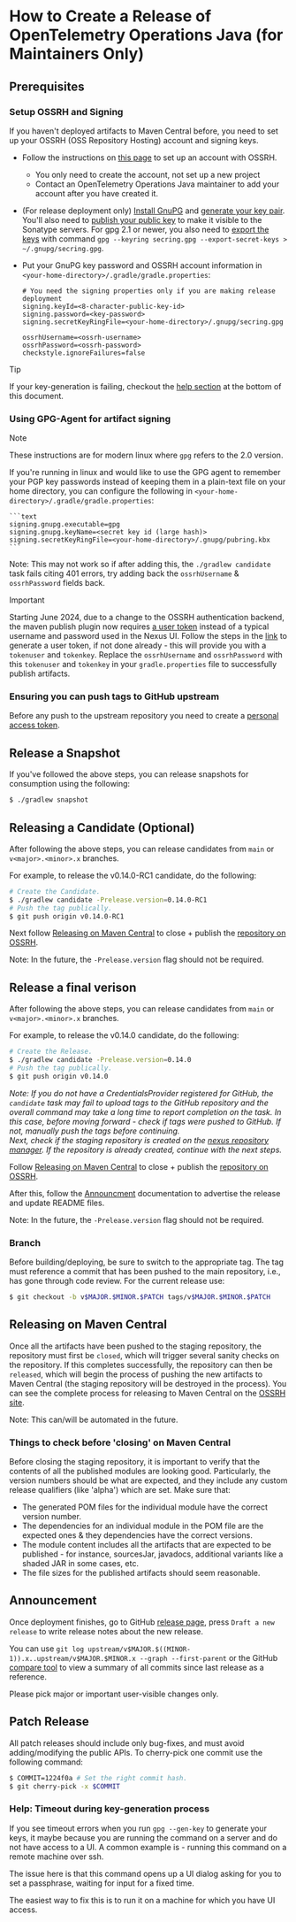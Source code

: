 # How to Create a Release of OpenTelemetry Operations Java (for Maintainers Only)

## Prerequisites

### Setup OSSRH and Signing

If you haven't deployed artifacts to Maven Central before, you need to set up
your OSSRH (OSS Repository Hosting) account and signing keys.

- Follow the instructions on [this
  page](http://central.sonatype.org/pages/ossrh-guide.html) to set up an account
  with OSSRH.
  - You only need to create the account, not set up a new project
  - Contact an OpenTelemetry Operations Java maintainer to add your account
        after you have created it.
- (For release deployment only) [Install
    GnuPG](http://central.sonatype.org/pages/working-with-pgp-signatures.html#installing-gnupg)
    and [generate your key
    pair](http://central.sonatype.org/pages/working-with-pgp-signatures.html#generating-a-key-pair).
    You'll also need to [publish your public
    key](http://central.sonatype.org/pages/working-with-pgp-signatures.html#distributing-your-public-key)
    to make it visible to the Sonatype servers. For gpg 2.1 or newer, you also
    need to [export the
    keys](https://docs.gradle.org/current/userguide/signing_plugin.html#sec:signatory_credentials)
    with command `gpg --keyring secring.gpg --export-secret-keys >
    ~/.gnupg/secring.gpg`.
- Put your GnuPG key password and OSSRH account information in
  `<your-home-directory>/.gradle/gradle.properties`:

    ```text
    # You need the signing properties only if you are making release deployment
    signing.keyId=<8-character-public-key-id>
    signing.password=<key-password>
    signing.secretKeyRingFile=<your-home-directory>/.gnupg/secring.gpg

    ossrhUsername=<ossrh-username>
    ossrhPassword=<ossrh-password>
    checkstyle.ignoreFailures=false
    ```

> [!TIP]
> If your key-generation is failing, checkout the [help section](#help-timeout-during-key-generation-process) at the bottom of this document.

### Using GPG-Agent for artifact signing

> [!NOTE]
> These instructions are for modern linux where `gpg` refers to the 2.0 version.

If you're running in linux and would like to use the GPG agent to remember your PGP key passwords instead of keeping them in a plain-text file on your home directory,
you can configure the following in `<your-home-directory>/.gradle/gradle.properties`:

    ```text
    signing.gnupg.executable=gpg
    signing.gnupg.keyName=<secret key id (large hash)>
    signing.secretKeyRingFile=<your-home-directory>/.gnupg/pubring.kbx
    ```
Note: This may not work so if after adding this, the `./gradlew candidate` task fails citing 401 errors, try adding back the `ossrhUsername` & `ossrhPassword` fields back.

> [!IMPORTANT]
> Starting June 2024, due to a change to the OSSRH authentication backend, the maven publish plugin now requires [a user token](https://central.sonatype.org/publish/generate-token/) instead of a typical username and password used in the Nexus UI.
> Follow the steps in the [link](https://central.sonatype.org/publish/generate-token/) to generate a user token, if not done already - this will provide you with a `tokenuser` and `tokenkey`. Replace the `ossrhUsername` and `ossrhPassword` with this `tokenuser` and `tokenkey` in your `gradle.properties` file to successfully publish artifacts.

### Ensuring you can push tags to GitHub upstream

Before any push to the upstream repository you need to create a [personal access
token](https://help.github.com/articles/creating-a-personal-access-token-for-the-command-line/).


## Release a Snapshot

If you've followed the above steps, you can release snapshots for consumption using the following:

```bash
$ ./gradlew snapshot
```

## Releasing a Candidate (Optional)

After following the above steps, you can release candidates from `main` or `v<major>.<minor>.x` branches.

For example, to release the v0.14.0-RC1 candidate, do the following:

```bash
# Create the Candidate.
$ ./gradlew candidate -Prelease.version=0.14.0-RC1
# Push the tag publically.
$ git push origin v0.14.0-RC1
```

Next follow [Releasing on Maven Central](#releasing-on-maven-central) to close + publish the
[repository on OSSRH](https://oss.sonatype.org/#stagingRepositories).


Note:  In the future, the `-Prelease.version` flag should not be required.

## Release a final verison

After following the above steps, you can release candidates from `main` or `v<major>.<minor>.x` branches.

For example, to release the v0.14.0 candidate, do the following:

```bash
# Create the Release.
$ ./gradlew candidate -Prelease.version=0.14.0
# Push the tag publically.
$ git push origin v0.14.0
```

*Note: If you do not have a CredentialsProvider registered for GitHub, the `candidate` task may fail to upload tags to the GitHub repository and the overall command may take a long time to report completion on the task. In this case, before moving forward - check if tags were pushed to GitHub. If not, manually push the tags before continuing.*\
*Next, check if the staging repository is created on the [nexus repository manager](https://oss.sonatype.org/#stagingRepositories). If the repository is already created, continue with the next steps.*

Follow [Releasing on Maven Central](#releasing-on-maven-central) to close + publish the
[repository on OSSRH](https://oss.sonatype.org/#stagingRepositories).

After this, follow the [Announcment](#Announcement) documentation to advertise the release and update README files.


Note:  In the future, the `-Prelease.version` flag should not be required.

### Branch

Before building/deploying, be sure to switch to the appropriate tag. The tag
must reference a commit that has been pushed to the main repository, i.e., has
gone through code review. For the current release use:

```bash
$ git checkout -b v$MAJOR.$MINOR.$PATCH tags/v$MAJOR.$MINOR.$PATCH
```

## Releasing on Maven Central

Once all the artifacts have been pushed to the staging repository, the
repository must first be `closed`, which will trigger several sanity checks on
the repository. If this completes successfully, the repository can then be
`released`, which will begin the process of pushing the new artifacts to Maven
Central (the staging repository will be destroyed in the process). You can see
the complete process for releasing to Maven Central on the [OSSRH
site](http://central.sonatype.org/pages/releasing-the-deployment.html).

Note: This can/will be automated in the future.

### Things to check before 'closing' on Maven Central

Before closing the staging repository, it is important to verify that the contents of all the
published modules are looking good. Particularly, the version numbers should be what are expected,
and they include any custom release qualifiers (like 'alpha') which are set. Make sure that:
 - The generated POM files for the individual module have the correct version number.
 - The dependencies for an individual module in the POM file are the expected ones & they dependencies have the correct versions.
 - The module content includes all the artifacts that are expected to be published - for instance, sourcesJar, javadocs, additional variants like a shaded JAR in some cases, etc.
 - The file sizes for the published artifacts should seem reasonable.

## Announcement

Once deployment finishes, go to GitHub [release
page](https://github.com/GoogleCloudPlatform/opentelemetry-operations-java/releases),
press `Draft a new release` to write release notes about the new release.

You can use `git log upstream/v$MAJOR.$((MINOR-1)).x..upstream/v$MAJOR.$MINOR.x
--graph --first-parent` or the GitHub [compare
tool](https://github.com/GoogleCloudPlatform/opentelemetry-operations-java/compare/)
to view a summary of all commits since last release as a reference.

Please pick major or important user-visible changes only.

## Patch Release

All patch releases should include only bug-fixes, and must avoid
adding/modifying the public APIs. To cherry-pick one commit use the following
command:

```bash
$ COMMIT=1224f0a # Set the right commit hash.
$ git cherry-pick -x $COMMIT
```

### Help: Timeout during key-generation process
If you see timeout errors when you run `gpg --gen-key` to generate your keys, it maybe because you are running the command on a server and do not have access to a UI. 
A common example is - running this command on a remote machine over ssh. 

The issue here is that this command opens up a UI dialog asking for you to set a passphrase, waiting for input for a fixed time.

The easiest way to fix this is to run it on a machine for which you have UI access.

